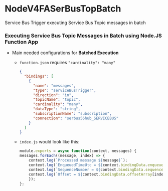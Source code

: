 # NodeV4FASerBusTopBatch
Service Bus Trigger executing Service Bus Topic messages in batch

### Executing Service Bus Topic Messages in Batch using Node.JS Function App
- Main needed configurations for **Batched Execution**
  - `function.json` requires `"cardinality": "many"`
    ``` Json
    {
      "bindings": [
        {
          "name": "messages",
          "type": "serviceBusTrigger",
          "direction": "in",
          "topicName": "topic",
          "cardinality": "many",
          "dataType": "string",
          "subscriptionName": "subscription",
          "connection": "serbus56hub_SERVICEBUS"
        }
      ]
    }
    ```

  - `index.js` would look like this:

    ``` JavaScript
    module.exports = async function(context, messages) {
    messages.forEach((message, index) => {
        context.log(`Processed message ${message}`);
        context.log(`EnqueuedTimeUtc = ${context.bindingData.enqueuedTimeUtcArray[index]}`);
        context.log(`SequenceNumber = ${context.bindingData.sequenceNumberArray[index]}`);
        context.log(`Offset = ${context.bindingData.offsetArray[index]}`);
        });
    };
    ```
